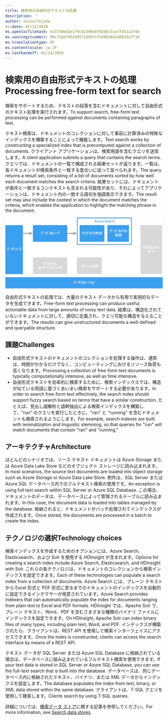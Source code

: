 ```yaml
---
title: 検索用の自由形式テキストの処理
description: ''
author: zoinerTejada
ms:date: 02/12/2018
ms.openlocfilehash: e53730bd2e179c82399e0f92b6c5ce7f451a2f46
ms.sourcegitcommit: 90cf2de795e50571d597cfcb9b302e48933e7f18
ms.translationtype: HT
ms.contentlocale: ja-JP
ms.lasthandoff: 02/14/2018
---
```

# <a name="processing-free-form-text-for-search"></a><span data-ttu-id="3126d-102">検索用の自由形式テキストの処理</span><span class="sxs-lookup"><span data-stu-id="3126d-102">Processing free-form text for search</span></span>

<span data-ttu-id="3126d-103">検索をサポートするため、テキストの段落を含むドキュメントに対して自由形式のテキスト処理を実行されます。</span><span class="sxs-lookup"><span data-stu-id="3126d-103">To support search, free-form text processing can be performed against documents containing paragraphs of text.</span></span>

<span data-ttu-id="3126d-104">テキスト検索は、ドキュメントのコレクションに対して事前に計算済みの特殊なインデックスを構築することによって機能します。</span><span class="sxs-lookup"><span data-stu-id="3126d-104">Text search works by constructing a specialized index that is precomputed against a collection of documents.</span></span> <span data-ttu-id="3126d-105">クライアント アプリケーションは、検索用語を含むクエリを送信します。</span><span class="sxs-lookup"><span data-stu-id="3126d-105">A client application submits a query that contains the search terms.</span></span> <span data-ttu-id="3126d-106">クエリでは、ドキュメントの一覧で構成される結果セットが返ります。一覧は、各ドキュメントが検索条件と一致する度合いに従って並べられます。</span><span class="sxs-lookup"><span data-stu-id="3126d-106">The query returns a result set, consisting of a list of documents sorted by how well each document matches the search criteria.</span></span> <span data-ttu-id="3126d-107">結果セットには、ドキュメントが条件と一致するコンテキストも含まれる可能性があり、それによってアプリケーションは、ドキュメント内の一致する語句を強調表示できます。</span><span class="sxs-lookup"><span data-stu-id="3126d-107">The result set may also include the context in which the document matches the criteria, which enables the application to highlight the matching phrase in the document.</span></span> 

![](./images/search-pipeline.png)

<span data-ttu-id="3126d-108">自由形式テキストの処理では、大量のテキスト データから有用で実用的なデータを生成できます。</span><span class="sxs-lookup"><span data-stu-id="3126d-108">Free-form text processing can produce useful, actionable data from large amounts of noisy text data.</span></span> <span data-ttu-id="3126d-109">結果は、構造化されていないドキュメントに対して、適切に定義され、クエリ可能な構造を与えることができます。</span><span class="sxs-lookup"><span data-stu-id="3126d-109">The results can give unstructured documents a well-defined and queryable structure.</span></span>


## <a name="challenges"></a><span data-ttu-id="3126d-110">課題</span><span class="sxs-lookup"><span data-stu-id="3126d-110">Challenges</span></span>

- <span data-ttu-id="3126d-111">自由形式テキストのドキュメントのコレクションを処理する操作は、通常は、時間がかかるだけでなく、コンピューティングにおけるリソース負荷も高くなります。</span><span class="sxs-lookup"><span data-stu-id="3126d-111">Processing a collection of free-form text documents is typically computationally intensive, as well as time intensive.</span></span>
- <span data-ttu-id="3126d-112">自由形式テキストを効率的に検索するために、検索インデックスでは、構造が似ている用語に基づくあいまい検索をサポートする必要があります。</span><span class="sxs-lookup"><span data-stu-id="3126d-112">In order to search free-form text effectively, the search index should support fuzzy search based on terms that have a similar construction.</span></span> <span data-ttu-id="3126d-113">たとえば、見出し語解析と語幹抽出による検索インデックスを構築して、"run" のクエリを実行したときに、"ran" と "running" を含むドキュメントも検索されるようにします。</span><span class="sxs-lookup"><span data-stu-id="3126d-113">For example, search indexes are built with lemmatization and linguistic stemming, so that queries for "run" will match documents that contain "ran" and "running."</span></span>

## <a name="architecture"></a><span data-ttu-id="3126d-114">アーキテクチャ</span><span class="sxs-lookup"><span data-stu-id="3126d-114">Architecture</span></span>

<span data-ttu-id="3126d-115">ほとんどのシナリオでは、ソース テキスト ドキュメントは Azure Storage または Azure Data Lake Store などのオブジェクト ストレージに読み込まれます。</span><span class="sxs-lookup"><span data-stu-id="3126d-115">In most scenarios, the source text documents are loaded into object storage such as Azure Storage or Azure Data Lake Store.</span></span> <span data-ttu-id="3126d-116">例外は、SQL Server または Azure SQL データベース内でのフルテキスト検索の使用です。</span><span class="sxs-lookup"><span data-stu-id="3126d-116">An exception is using full text search within SQL Server or Azure SQL Database.</span></span> <span data-ttu-id="3126d-117">この場合、ドキュメントのデータは、データベースによって管理されるテーブルに読み込まれます。</span><span class="sxs-lookup"><span data-stu-id="3126d-117">In this case, the document data is loaded into tables managed by the database.</span></span> <span data-ttu-id="3126d-118">格納されると、ドキュメントがバッチ処理されてインデックスが作成されます。</span><span class="sxs-lookup"><span data-stu-id="3126d-118">Once stored, the documents are processed in a batch to create the index.</span></span>

## <a name="technology-choices"></a><span data-ttu-id="3126d-119">テクノロジの選択</span><span class="sxs-lookup"><span data-stu-id="3126d-119">Technology choices</span></span>

<span data-ttu-id="3126d-120">検索インデックスを作成するためのオプションには、Azure Search、Elasticsearch、および Solr を使用する HDInsight が含まれます。</span><span class="sxs-lookup"><span data-stu-id="3126d-120">Options for creating a search index include Azure Search, Elasticsearch, and HDInsight with Solr.</span></span> <span data-ttu-id="3126d-121">これらの各テクノロジは、ドキュメントのコレクションから検索インデックスを設定できます。</span><span class="sxs-lookup"><span data-stu-id="3126d-121">Each of these technologies can populate a search index from a collection of documents.</span></span> <span data-ttu-id="3126d-122">Azure Search には、プレーン テキストから Excel 形式と PDF 形式に至るまでのドキュメントのインデックスを自動的に設定できるインデクサーが用意されています。</span><span class="sxs-lookup"><span data-stu-id="3126d-122">Azure Search provides indexers that can automatically populate the index for documents ranging from plain text to Excel and PDF formats.</span></span> <span data-ttu-id="3126d-123">HDInsight では、Apache Solr で、プレーン テキスト、Word、PDF を含むさまざまな種類のバイナリ ファイルにインデックスを設定できます。</span><span class="sxs-lookup"><span data-stu-id="3126d-123">On HDInsight, Apache Solr can index binary files of many types, including plain text, Word, and PDF.</span></span> <span data-ttu-id="3126d-124">インデックスが構築されたら、クライアントは、REST API を使用して検索インターフェイスにアクセスできます。</span><span class="sxs-lookup"><span data-stu-id="3126d-124">Once the index is constructed, clients can access the search interface by means of a REST API.</span></span> 

<span data-ttu-id="3126d-125">テキスト データが SQL Server または Azure SQL Database に格納されている場合は、データベースに組み込まれているフルテキスト検索を使用できます。</span><span class="sxs-lookup"><span data-stu-id="3126d-125">If your text data is stored in SQL Server or Azure SQL Database, you can use the full-text search that is built into the database.</span></span> <span data-ttu-id="3126d-126">データベースは、同じデータベース内に格納されたテキスト、バイナリ、または XML データからインデックスを設定します。</span><span class="sxs-lookup"><span data-stu-id="3126d-126">The database populates the index from text, binary, or XML data stored within the same database.</span></span> <span data-ttu-id="3126d-127">クライアントは、T-SQL クエリを使用して検索します。</span><span class="sxs-lookup"><span data-stu-id="3126d-127">Clients search by using T-SQL queries.</span></span> 

<span data-ttu-id="3126d-128">詳細については、[検索データ ストア](../technology-choices/search-options.md)に関する記事を参照してください。</span><span class="sxs-lookup"><span data-stu-id="3126d-128">For more information, see [Search data stores](../technology-choices/search-options.md).</span></span>
